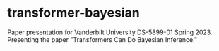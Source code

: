 # transformer-bayesian
Paper presentation for Vanderbilt University DS-5899-01 Spring 2023. Presenting the paper "Transformers Can Do Bayesian Inference."
